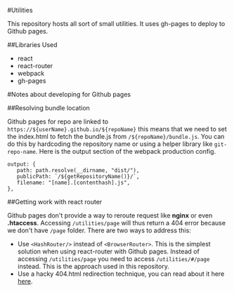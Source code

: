 #Utilities

This repository hosts all sort of small utilities. It uses gh-pages to deploy to Github pages.

##Libraries Used

- react
- react-router
- webpack
- gh-pages

#Notes about developing for Github pages

##Resolving bundle location

Github pages for repo are linked to `https://${userName}.github.io/${repoName}` this means that we need to set the index.html to fetch the bundle.js from `/${repoName}/bundle.js`. You can do this by hardcoding the repository name or using a helper library like `git-repo-name`. Here is the output section of the webpack production config.   

    output: {
       path: path.resolve(__dirname, "dist/"),
       publicPath: `/${getRepositoryName()}/`,
       filename: "[name].[contenthash].js",
    },

##Getting work with react router

Github pages don't provide a way to reroute request like **nginx** or even **.htaccess**. Accessing `/utilities/page` will thus return a 404 error because we don't have `/page` folder. There are two ways to address this: 

- Use `<HashRouter/>` instead of `<BrowserRouter>`. This is the simplest solution when using react-router with Github pages. Instead of accessing `/utilities/page` you need to access `/utilities/#/page` instead. This is the approach used in this repository.
- Use a hacky 404.html redirection technique, you can read about it here [here](https://github.com/rafgraph/spa-github-pages).

